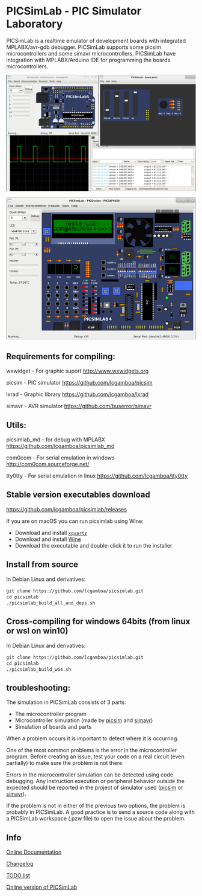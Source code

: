 
# PICSimLab - PIC Simulator Laboratory

PICSimLab is a realtime emulator of development boards with integrated MPLABX/avr-gdb debugger. 
PICSimLab supports some picsim microcontrollers and some simavr microcontrollers.
PICSimLab have integration with  MPLABX/Arduino IDE for programming the boards microcontrollers.

![PICsimLab](docs/screenshot.png?raw=true "PICsimLab")

![PICsimLab](docs/picsimlab4.png?raw=true "PICsimLab")

## Requirements for compiling:

wxwidget 	- For graphic suport		   http://www.wxwidgets.org

picsim          - PIC simulator                    https://github.com/lcgamboa/picsim 

lxrad           - Graphic library                  https://github.com/lcgamboa/lxrad 

simavr          - AVR simulator                    https://github.com/buserror/simavr

## Utils:

picsimlab_md    - for debug with MPLABX      https://github.com/lcgamboa/picsimlab_md

com0com		- For serial emulation in windows  http://com0com.sourceforge.net/ 

tty0tty 	- For serial emulation in linux    https://github.com/lcgamboa/tty0tty 

## Stable version executables download 

https://github.com/lcgamboa/picsimlab/releases

If you are on macOS you can run picsimlab using Wine:

- Download and install [`xquartz`](https://www.xquartz.org)
- Download and install [Wine](https://dl.winehq.org/wine-builds/macosx/download.html)
- Download the executable and double-click it to run the installer

## Install from source

In Debian Linux and derivatives:

```
git clone https://github.com/lcgamboa/picsimlab.git
cd picsimlab
./picsimlab_build_all_and_deps.sh
```
## Cross-compiling for windows 64bits (from linux or wsl on win10)

In Debian Linux and derivatives:

```
git clone https://github.com/lcgamboa/picsimlab.git
cd picsimlab
./picsimlab_build_w64.sh
```
## troubleshooting:
The simulation in PICSimLab consists of 3 parts:

- The microcontroller program
- Microcontroller simulation (made by [picsim](https://github.com/lcgamboa/picsim) and [simavr](https://github.com/buserror/simavr))
- Simulation of boards and parts

When a problem occurs it is important to detect where it is occurring.

One of the most common problems is the error in the microcontroller program. Before creating an issue, test your code on a real circuit (even partially) to make sure the problem is not there.

Errors in the microcontroller simulation can be detected using code debugging. Any instruction execution or peripheral behavior outside the expected should be reported in the project of simulator used ([picsim](https://github.com/lcgamboa/picsim) or [simavr](https://github.com/buserror/simavr)).

If the problem is not in either of the previous two options, the problem is probably in PICSimLab. A good practice is to send a source code along with a PICSimLab workspace (.pzw file) to open the issue about the problem.


## Info

[Online Documentation](https://lcgamboa.github.io/picsimlab/)

[Changelog](./CHANGELOG.md)

[TODO list](./TODO.md)

[Online version of PICSimLab](https://lcgamboa.github.io/)

